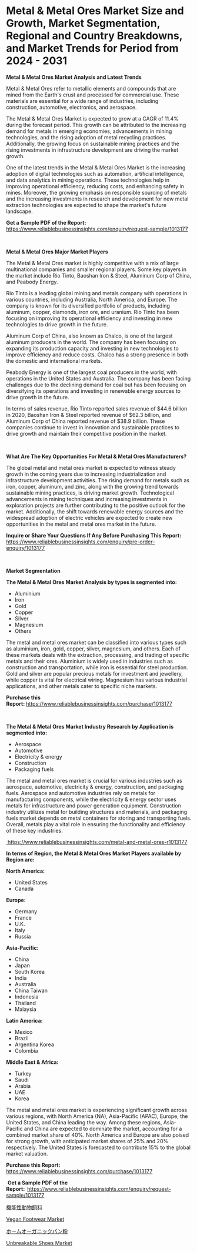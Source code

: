 <p><h1>Metal & Metal Ores Market Size and Growth, Market Segmentation, Regional and Country Breakdowns, and Market Trends for Period from 2024 -  2031</h1></p><p><strong>Metal & Metal Ores Market Analysis and Latest Trends</strong></p>
<p><p>Metal & Metal Ores refer to metallic elements and compounds that are mined from the Earth's crust and processed for commercial use. These materials are essential for a wide range of industries, including construction, automotive, electronics, and aerospace.</p><p>The Metal & Metal Ores Market is expected to grow at a CAGR of 11.4% during the forecast period. This growth can be attributed to the increasing demand for metals in emerging economies, advancements in mining technologies, and the rising adoption of metal recycling practices. Additionally, the growing focus on sustainable mining practices and the rising investments in infrastructure development are driving the market growth.</p><p>One of the latest trends in the Metal & Metal Ores Market is the increasing adoption of digital technologies such as automation, artificial intelligence, and data analytics in mining operations. These technologies help in improving operational efficiency, reducing costs, and enhancing safety in mines. Moreover, the growing emphasis on responsible sourcing of metals and the increasing investments in research and development for new metal extraction technologies are expected to shape the market's future landscape.</p></p>
<p><strong>Get a Sample PDF of the Report:&nbsp;</strong> <a href="https://www.reliablebusinessinsights.com/enquiry/request-sample/1013177">https://www.reliablebusinessinsights.com/enquiry/request-sample/1013177</a></p>
<p>&nbsp;</p>
<p><strong>Metal & Metal Ores Major Market Players</strong></p>
<p><p>The Metal & Metal Ores market is highly competitive with a mix of large multinational companies and smaller regional players. Some key players in the market include Rio Tinto, Baoshan Iron & Steel, Aluminum Corp of China, and Peabody Energy.</p><p>Rio Tinto is a leading global mining and metals company with operations in various countries, including Australia, North America, and Europe. The company is known for its diversified portfolio of products, including aluminum, copper, diamonds, iron ore, and uranium. Rio Tinto has been focusing on improving its operational efficiency and investing in new technologies to drive growth in the future.</p><p>Aluminum Corp of China, also known as Chalco, is one of the largest aluminum producers in the world. The company has been focusing on expanding its production capacity and investing in new technologies to improve efficiency and reduce costs. Chalco has a strong presence in both the domestic and international markets.</p><p>Peabody Energy is one of the largest coal producers in the world, with operations in the United States and Australia. The company has been facing challenges due to the declining demand for coal but has been focusing on diversifying its operations and investing in renewable energy sources to drive growth in the future.</p><p>In terms of sales revenue, Rio Tinto reported sales revenue of $44.6 billion in 2020, Baoshan Iron & Steel reported revenue of $62.3 billion, and Aluminum Corp of China reported revenue of $38.9 billion. These companies continue to invest in innovation and sustainable practices to drive growth and maintain their competitive position in the market.</p></p>
<p>&nbsp;</p>
<p><strong>What Are The Key Opportunities For Metal & Metal Ores Manufacturers?</strong></p>
<p><p>The global metal and metal ores market is expected to witness steady growth in the coming years due to increasing industrialization and infrastructure development activities. The rising demand for metals such as iron, copper, aluminum, and zinc, along with the growing trend towards sustainable mining practices, is driving market growth. Technological advancements in mining techniques and increasing investments in exploration projects are further contributing to the positive outlook for the market. Additionally, the shift towards renewable energy sources and the widespread adoption of electric vehicles are expected to create new opportunities in the metal and metal ores market in the future.</p></p>
<p><strong>Inquire or Share Your Questions If Any Before Purchasing This Report:</strong> <a href="https://www.reliablebusinessinsights.com/enquiry/pre-order-enquiry/1013177">https://www.reliablebusinessinsights.com/enquiry/pre-order-enquiry/1013177</a></p>
<p>&nbsp;</p>
<p><strong>Market Segmentation</strong></p>
<p><strong>The Metal & Metal Ores Market Analysis by types is segmented into:</strong></p>
<p><ul><li>Aluminium</li><li>Iron</li><li>Gold</li><li>Copper</li><li>Silver</li><li>Magnesium</li><li>Others</li></ul></p>
<p><p>The metal and metal ores market can be classified into various types such as aluminium, iron, gold, copper, silver, magnesium, and others. Each of these markets deals with the extraction, processing, and trading of specific metals and their ores. Aluminium is widely used in industries such as construction and transportation, while iron is essential for steel production. Gold and silver are popular precious metals for investment and jewellery, while copper is vital for electrical wiring. Magnesium has various industrial applications, and other metals cater to specific niche markets.</p></p>
<p><strong>Purchase this Report:&nbsp;</strong><a href="https://www.reliablebusinessinsights.com/purchase/1013177">https://www.reliablebusinessinsights.com/purchase/1013177</a></p>
<p>&nbsp;</p>
<p><strong>The Metal & Metal Ores Market Industry Research by Application is segmented into:</strong></p>
<p><ul><li>Aerospace</li><li>Automotive</li><li>Electricity & energy</li><li>Construction</li><li>Packaging fuels</li></ul></p>
<p><p>The metal and metal ores market is crucial for various industries such as aerospace, automotive, electricity & energy, construction, and packaging fuels. Aerospace and automotive industries rely on metals for manufacturing components, while the electricity & energy sector uses metals for infrastructure and power generation equipment. Construction industry utilizes metal for building structures and materials, and packaging fuels market depends on metal containers for storing and transporting fuels. Overall, metals play a vital role in ensuring the functionality and efficiency of these key industries.</p></p>
<p><a href="https://www.reliablebusinessinsights.com/metal-and-metal-ores-r1013177">&nbsp;https://www.reliablebusinessinsights.com/metal-and-metal-ores-r1013177</a></p>
<p><strong>In terms of Region, the Metal & Metal Ores Market Players available by Region are:</strong></p>
<p>
    <p> <strong> North America: </strong>
        <ul>
            <li>United States</li>
            <li>Canada</li>
        </ul>
        </p> 
    <p> <strong> Europe: </strong>
        <ul>
            <li>Germany</li>
            <li>France</li>
            <li>U.K.</li>
            <li>Italy</li>
            <li>Russia</li>
        </ul>
        </p> 
    <p> <strong> Asia-Pacific: </strong>
        <ul>
            <li>China</li>
            <li>Japan</li>
            <li>South Korea</li>
            <li>India</li>
            <li>Australia</li>
            <li>China Taiwan</li>
            <li>Indonesia</li>
            <li>Thailand</li>
            <li>Malaysia</li>
        </ul>
        </p> 
    <p> <strong> Latin America: </strong>
        <ul>
            <li>Mexico</li>
            <li>Brazil</li>
            <li>Argentina Korea</li>
            <li>Colombia</li>
        </ul>
        </p> 
    <p> <strong> Middle East & Africa: </strong>
        <ul>
            <li>Turkey</li>
            <li>Saudi</li>
            <li>Arabia</li>
            <li>UAE</li>
            <li>Korea</li>
        </ul>
    </p>
    </p>
<p><p>The metal and metal ores market is experiencing significant growth across various regions, with North America (NA), Asia-Pacific (APAC), Europe, the United States, and China leading the way. Among these regions, Asia-Pacific and China are expected to dominate the market, accounting for a combined market share of 40%. North America and Europe are also poised for strong growth, with anticipated market shares of 25% and 20% respectively. The United States is forecasted to contribute 15% to the global market valuation.</p></p>
<p><strong>Purchase this Report: </strong><a href="https://www.reliablebusinessinsights.com/purchase/1013177">https://www.reliablebusinessinsights.com/purchase/1013177</a></p>
<p>&nbsp;<strong>Get a Sample PDF of the Report:&nbsp;&nbsp;</strong><a href="https://www.reliablebusinessinsights.com/enquiry/request-sample/1013177">https://www.reliablebusinessinsights.com/enquiry/request-sample/1013177</a></p>
<p><strong></strong></p>
<p><p><a href="https://github.com/NikitaBruen/Market-Research-Report-List-1/blob/main/8162142176816.md">機能性動物飼料</a></p><p><a href="https://github.com/sahltyb2/Market-Research-Report-List-1/blob/main/vegan-footwear-market.md">Vegan Footwear Market</a></p><p><a href="https://github.com/mm14022023/Market-Research-Report-List-2/blob/main/9719175176815.md">ホームオーガニックパン粉</a></p><p><a href="https://github.com/jhonangga41/Market-Research-Report-List-1/blob/main/unbreakable-shoes-market.md">Unbreakable Shoes Market</a></p></p>